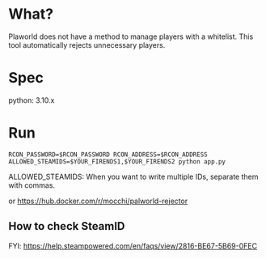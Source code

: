 # What?

Plaworld does not have a method to manage players with a whitelist. This tool automatically rejects unnecessary players.

# Spec

python: 3.10.x

# Run


```
RCON_PASSWORD=$RCON_PASSWORD RCON_ADDRESS=$RCON_ADDRESS ALLOWED_STEAMIDS=$YOUR_FIRENDS1,$YOUR_FIRENDS2 python app.py
```

ALLOWED_STEAMIDS: When you want to write multiple IDs, separate them with commas.

or https://hub.docker.com/r/mocchi/palworld-rejector

## How to check SteamID
FYI: https://help.steampowered.com/en/faqs/view/2816-BE67-5B69-0FEC

